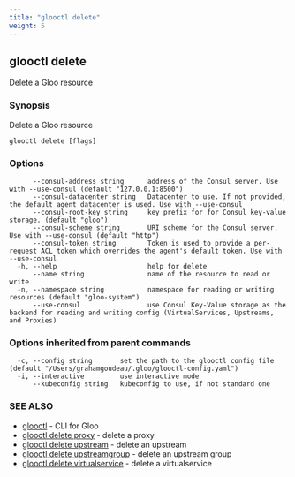 ```yaml
---
title: "glooctl delete"
weight: 5
---
```

## glooctl delete

Delete a Gloo resource

### Synopsis

Delete a Gloo resource

```
glooctl delete [flags]
```

### Options

```
      --consul-address string      address of the Consul server. Use with --use-consul (default "127.0.0.1:8500")
      --consul-datacenter string   Datacenter to use. If not provided, the default agent datacenter is used. Use with --use-consul
      --consul-root-key string     key prefix for for Consul key-value storage. (default "gloo")
      --consul-scheme string       URI scheme for the Consul server. Use with --use-consul (default "http")
      --consul-token string        Token is used to provide a per-request ACL token which overrides the agent's default token. Use with --use-consul
  -h, --help                       help for delete
      --name string                name of the resource to read or write
  -n, --namespace string           namespace for reading or writing resources (default "gloo-system")
      --use-consul                 use Consul Key-Value storage as the backend for reading and writing config (VirtualServices, Upstreams, and Proxies)
```

### Options inherited from parent commands

```
  -c, --config string       set the path to the glooctl config file (default "/Users/grahamgoudeau/.gloo/glooctl-config.yaml")
  -i, --interactive         use interactive mode
      --kubeconfig string   kubeconfig to use, if not standard one
```

### SEE ALSO

* [glooctl](../glooctl)	 - CLI for Gloo
* [glooctl delete proxy](../glooctl_delete_proxy)	 - delete a proxy
* [glooctl delete upstream](../glooctl_delete_upstream)	 - delete an upstream
* [glooctl delete upstreamgroup](../glooctl_delete_upstreamgroup)	 - delete an upstream group
* [glooctl delete virtualservice](../glooctl_delete_virtualservice)	 - delete a virtualservice

